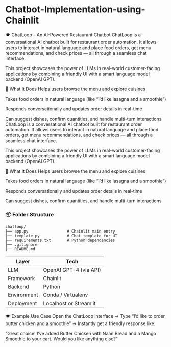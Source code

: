 # Chatbot-Implementation-using-Chainlit
🍽️ ChatLoop – An AI-Powered Restaurant Chatbot
ChatLoop is a conversational AI chatbot built for restaurant order automation. It allows users to interact in natural language and place food orders, get menu recommendations, and check prices — all through a seamless chat interface.

This project showcases the power of LLMs in real-world customer-facing applications by combining a friendly UI with a smart language model backend (OpenAI GPT).

🧠 What It Does
Helps users browse the menu and explore cuisines

Takes food orders in natural language (like “I’d like lasagna and a smoothie”)

Responds conversationally and updates order details in real-time

Can suggest dishes, confirm quantities, and handle multi-turn interactions
ChatLoop is a conversational AI chatbot built for restaurant order automation. It allows users to interact in natural language and place food orders, get menu recommendations, and check prices — all through a seamless chat interface.

This project showcases the power of LLMs in real-world customer-facing applications by combining a friendly UI with a smart language model backend (OpenAI GPT).

🧠 What It Does
Helps users browse the menu and explore cuisines

Takes food orders in natural language (like “I’d like lasagna and a smoothie”)

Responds conversationally and updates order details in real-time

Can suggest dishes, confirm quantities, and handle multi-turn interactions
### 📦 Folder Structure
```text
chatloop/
├── app.py                 # Chainlit main entry
├── template.py            # Chat template for UI
├── requirements.txt       # Python dependencies
├── .gitignore
├── README.md
```

Layer        | Tech
-------------|--------------------------
LLM          | OpenAI GPT-4 (via API)
Framework    | Chainlit
Backend      | Python
Environment  | Conda / Virtualenv
Deployment   | Localhost or Streamlit

🍽️ Example Use Case
Open the ChatLoop interface → Type “I’d like to order butter chicken and a smoothie”
→ Instantly get a friendly response like:

“Great choice! I’ve added Butter Chicken with Naan Bread and a Mango Smoothie to your cart. Would you like anything else?”


